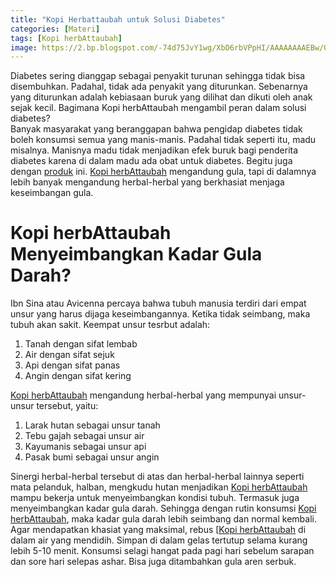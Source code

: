```yaml
---
title: "Kopi Herbattaubah untuk Solusi Diabetes"
categories: [Materi]
tags: [Kopi herbAttaubah]
image: https://2.bp.blogspot.com/-74d75JvY1wg/XbD6rbVPpHI/AAAAAAAAEBw/QfI0CzOM4XsLLMPv3NunfucnmL_aamWiwCKgBGAsYHg/s1600/201910-mho-kopi-herbattaubah-diabetes.png
---
```


<div class="paraph">Diabetes sering dianggap sebagai penyakit turunan sehingga tidak bisa disembuhkan. Padahal, tidak ada penyakit yang diturunkan. Sebenarnya yang diturunkan adalah kebiasaan buruk yang dilihat dan dikuti oleh anak sejak kecil. Bagimana Kopi herbAttaubah mengambil peran dalam solusi diabetes?</div>

<div class="paraph">Banyak masyarakat yang beranggapan bahwa pengidap diabetes tidak boleh konsumsi semua yang manis-manis. Padahal tidak seperti itu, madu misalnya. Manisnya madu tidak menjadikan efek buruk bagi penderita diabetes karena di dalam madu ada obat untuk diabetes. Begitu juga dengan <a href="/categories/produk" title="Produk herbAttaubah">produk</a> ini. <a href="/posts/kopi-herbattaubah-mav" title="Kopi herbAttaubah">Kopi herbAttaubah</a> mengandung gula, tapi di dalamnya lebih banyak mengandung herbal-herbal yang berkhasiat menjaga keseimbangan gula.

<h1>Kopi herbAttaubah Menyeimbangkan Kadar Gula Darah?</h1>

<div class="paraph">Ibn Sina atau Avicenna percaya bahwa tubuh manusia terdiri dari empat unsur yang harus dijaga keseimbangannya. Ketika tidak seimbang, maka tubuh akan sakit. Keempat unsur tesrbut adalah:</div>

<ol><li>Tanah dengan sifat lembab</li>
<li>Air dengan sifat sejuk</li>
<li>Api dengan sifat panas</li>
<li>Angin dengan sifat kering</li></ol>

<a href="/posts/kopi-herbattaubah-mav" title="Kopi herbAttaubah">Kopi herbAttaubah</a> mengandung herbal-herbal yang mempunyai unsur-unsur tersebut, yaitu:</div>

<ol><li>Larak hutan sebagai unsur tanah</li>
<li>Tebu gajah sebagai unsur air</li>
<li>Kayumanis sebagai unsur api</li>
<li>Pasak bumi sebagai unsur angin</li></ol>

<div class="paraph">Sinergi herbal-herbal tersebut di atas dan herbal-herbal lainnya seperti mata pelanduk, halban, mengkudu hutan menjadikan <a href="/posts/kopi-herbattaubah-mav" title="Kopi herbAttaubah">Kopi herbAttaubah</a> mampu bekerja untuk menyeimbangkan kondisi tubuh. Termasuk juga menyeimbangkan kadar gula darah. Sehingga dengan rutin konsumsi <a href="/posts/kopi-herbattaubah-mav" title="Kopi herbAttaubah">Kopi herbAttaubah</a>, maka kadar gula darah lebih seimbang dan normal kembali.</div>

<div class="paraph">Agar mendapatkan khasiat yang maksimal, rebus [<a href="/posts/kopi-herbattaubah-mav" title="Kopi herbAttaubah">Kopi herbAttaubah</a> di dalam air yang mendidih. Simpan di dalam gelas tertutup selama kurang lebih 5-10 menit. Konsumsi selagi hangat pada pagi hari sebelum sarapan dan sore hari selepas ashar. Bisa juga ditambahkan gula aren serbuk.</div>